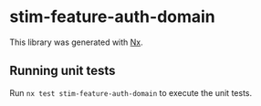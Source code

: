 # stim-feature-auth-domain

This library was generated with [Nx](https://nx.dev).

## Running unit tests

Run `nx test stim-feature-auth-domain` to execute the unit tests.
